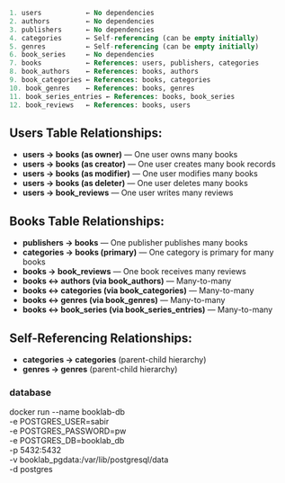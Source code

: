```sql
1. users           ← No dependencies
2. authors         ← No dependencies
3. publishers      ← No dependencies
4. categories      ← Self-referencing (can be empty initially)
5. genres          ← Self-referencing (can be empty initially)
6. book_series     ← No dependencies
7. books           ← References: users, publishers, categories
8. book_authors    ← References: books, authors
9. book_categories ← References: books, categories
10. book_genres    ← References: books, genres
11. book_series_entries ← References: books, book_series
12. book_reviews   ← References: books, users
```

## Users Table Relationships:

- **users → books (as owner)** — One user owns many books
- **users → books (as creator)** — One user creates many book records
- **users → books (as modifier)** — One user modifies many books
- **users → books (as deleter)** — One user deletes many books
- **users → book_reviews** — One user writes many reviews

## Books Table Relationships:

- **publishers → books** — One publisher publishes many books
- **categories → books (primary)** — One category is primary for many books
- **books → book_reviews** — One book receives many reviews
- **books ↔ authors (via book_authors)** — Many-to-many
- **books ↔ categories (via book_categories)** — Many-to-many
- **books ↔ genres (via book_genres)** — Many-to-many
- **books ↔ book_series (via book_series_entries)** — Many-to-many

## Self-Referencing Relationships:

- **categories → categories** (parent-child hierarchy)
- **genres → genres** (parent-child hierarchy)

### database

docker run --name booklab-db \
 -e POSTGRES_USER=sabir \
 -e POSTGRES_PASSWORD=pw \
 -e POSTGRES_DB=booklab_db \
 -p 5432:5432 \
 -v booklab_pgdata:/var/lib/postgresql/data \
 -d postgres

